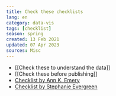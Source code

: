 ```yaml
---
title: Check these checklists
lang: en
category: data-vis
tags: [checklist]
season: spring
created: 13 Feb 2021
updated: 07 Apr 2023
sources: Misc
---
```


- [[Check these to understand the data]]
- [[Check these before publishing]]
- [Checklist by Ann K. Emery](https://depictdatastudio.com/data-visualization-design-process-step-by-step-guide-for-beginners/)
- [Checklist by Stephanie Evergreen](../../assets/files/Checklist.pdf)